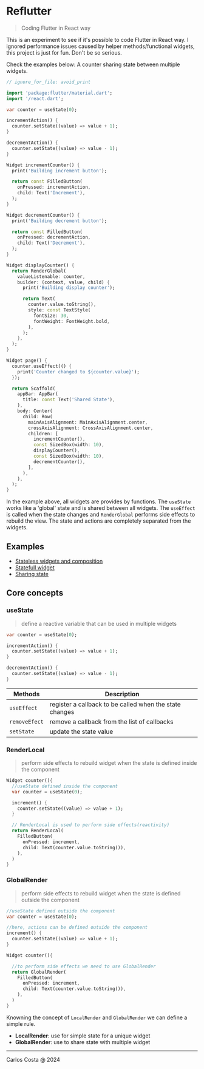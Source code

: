 # Reflutter

> Coding Flutter in React way

This is an experiment to see if it's possible to code Flutter in React way. I ignored performance issues caused by helper methods/functional widgets, this project is just for fun. Don't be so serious.

Check the examples below: A counter sharing state between multiple widgets.

```dart
// ignore_for_file: avoid_print

import 'package:flutter/material.dart';
import '/react.dart';

var counter = useState(0);

incrementAction() {
  counter.setState((value) => value + 1);
}

decrementAction() {
  counter.setState((value) => value - 1);
}

Widget incrementCounter() {
  print('Building increment button');

  return const FilledButton(
    onPressed: incrementAction,
    child: Text('Increment'),
  );
}

Widget decrementCounter() {
  print('Building decrement button');

  return const FilledButton(
    onPressed: decrementAction,
    child: Text('Decrement'),
  );
}

Widget displayCounter() {
  return RenderGlobal(
    valueListenable: counter,
    builder: (context, value, child) {
      print('Building display counter');

      return Text(
        counter.value.toString(),
        style: const TextStyle(
          fontSize: 30,
          fontWeight: FontWeight.bold,
        ),
      );
    },
  );
}

Widget page() {
  counter.useEffect(() {
    print('Counter changed to ${counter.value}');
  });

  return Scaffold(
    appBar: AppBar(
      title: const Text('Shared State'),
    ),
    body: Center(
      child: Row(
        mainAxisAlignment: MainAxisAlignment.center,
        crossAxisAlignment: CrossAxisAlignment.center,
        children: [
          incrementCounter(),
          const SizedBox(width: 10),
          displayCounter(),
          const SizedBox(width: 10),
          decrementCounter(),
        ],
      ),
    ),
  );
}
```

In the example above, all widgets are provides by functions. The `useState` works like a 'global' state and is shared between all widgets. The `useEffect` is called when the state changes and `RenderGlobal` performs side effects to rebuild the view. The state and actions are completely separated from the widgets.

## Examples

- [Stateless widgets and composition](https://github.com/carllosnc/reflutter/tree/master/lib/examples/stateless_widgets)
- [Statefull widget](https://github.com/carllosnc/reflutter/tree/master/lib/examples/stateful_widgets)
- [Sharing state](https://github.com/carllosnc/reflutter/tree/master/lib/examples/shared_state)

## Core concepts

### useState
>define a reactive variable that can be used in multiple widgets

```dart
var counter = useState(0);

incrementAction() {
  counter.setState((value) => value + 1);
}

decrementAction() {
  counter.setState((value) => value - 1);
}
```

| Methods       | Description                                             |
| ------------- | ------------------------------------------------------- |
| `useEffect`   | register a callback to be called when the state changes |
| `removeEfect` | remove a callback from the list of callbacks            |
| `setState`    | update the state value                                  |

### RenderLocal
> perform side effects to rebuild widget when the state is defined inside the component

```dart
Widget counter(){
  //useState defined inside the component
  var counter = useState(0);

  increment() {
    counter.setState((value) => value + 1);
  }

  // RenderLocal is used to perform side effects(reactivity)
  return RenderLocal(
    FilledButton(
      onPressed: increment,
      child: Text(counter.value.toString()),
    ),
  )
}
```

### GlobalRender
> perform side effects to rebuild widget when the state is defined outside the component

```dart
//useState defined outside the component
var counter = useState(0);

//here, actions can be defined outside the component
increment() {
  counter.setState((value) => value + 1);
}

Widget counter(){

  //to perform side effects we need to use GlobalRender
  return GlobalRender(
    FilledButton(
      onPressed: increment,
      child: Text(counter.value.toString()),
    ),
  )
}
```
Knowning the concept of `LocalRender` and `GlobalRender` we can define a simple rule.

- **LocalRender**: use for simple state for a unique widget
- **GlobalRender**: use to share state with multiple widget

---

Carlos Costa @ 2024
